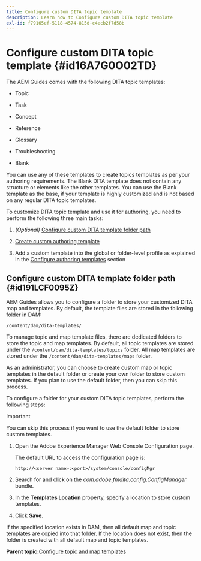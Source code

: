 ```yaml
---
title: Configure custom DITA topic template
description: Learn how to Configure custom DITA topic template
exl-id: f79165ef-5118-4574-815d-c4ecb2f7d58b
---
```

# Configure custom DITA topic template {#id16A7G0O02TD}

The AEM Guides comes with the following DITA topic templates:

-   Topic

-   Task

-   Concept

-   Reference

-   Glossary

-   Troubleshooting

-   Blank


You can use any of these templates to create topics templates as per your authoring requirements. The Blank DITA template does not contain any structure or elements like the other templates. You can use the Blank template as the base, if your template is highly customized and is not based on any regular DITA topic templates.

To customize DITA topic template and use it for authoring, you need to perform the following three main tasks:

1.  *\(Optional\)* [Configure custom DITA template folder path](#id191LCF0095Z)

1.  [Create custom authoring template](conf-folder-level.md#id1917D0EG0HJ)

1.  Add a custom template into the global or folder-level profile as explained in the [Configure authoring templates](conf-folder-level.md#id1889D0IL0Y4) section


## Configure custom DITA template folder path {#id191LCF0095Z}

AEM Guides allows you to configure a folder to store your customized DITA map and templates. By default, the template files are stored in the following folder in DAM:

`/content/dam/dita-templates/`

To manage topic and map template files, there are dedicated folders to store the topic and map templates. By default, all topic templates are stored under the `/content/dam/dita-templates/topics` folder. All map templates are stored under the `/content/dam/dita-templates/maps` folder.

As an administrator, you can choose to create custom map or topic templates in the default folder or create your own folder to store custom templates. If you plan to use the default folder, then you can skip this process.

To configure a folder for your custom DITA topic templates, perform the following steps:

>[!IMPORTANT]
>
> You can skip this process if you want to use the default folder to store custom templates.

1.  Open the Adobe Experience Manager Web Console Configuration page.

    The default URL to access the configuration page is:

    ```http
    http://<server name>:<port>/system/console/configMgr
    ```

1.  Search for and click on the *com.adobe.fmdita.config.ConfigManager* bundle.

1.  In the **Templates Location** property, specify a location to store custom templates.

1.  Click **Save**.


If the specified location exists in DAM, then all default map and topic templates are copied into that folder. If the location does not exist, then the folder is created with all default map and topic templates.

**Parent topic:**[Configure topic and map templates](conf-template-tags.md)

